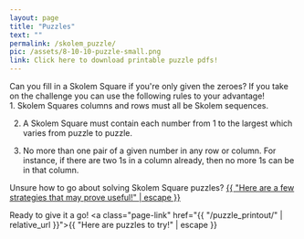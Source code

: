 ```yaml
---
layout: page
title: "Puzzles"
text: ""
permalink: /skolem_puzzle/
pic: /assets/8-10-10-puzzle-small.png
link: Click here to download printable puzzle pdfs!
---
```

<div class="page-wrap2">Can you fill in a Skolem Square if you're only given the zeroes? If you take on the challenge you can use the following rules to your advantage!</div>

<div class="page-wrap2">1. Skolem Squares columns and rows must all be Skolem sequences. 

2. A Skolem Square must contain each number from 1 to the largest which varies from puzzle to puzzle.

3. No more than one pair of a given number in any row or column. For instance, if there are two 1s in a column already, then no more 1s can be in that column.
</div>

<div class="page-wrap0">Unsure how to go about solving Skolem Square puzzles? 
<a class="page-link" href="{{ "/example/" | relative_url }}">{{ "Here are a few strategies that may prove useful!" | escape }}</a>

Ready to give it a go!
<a class="page-link" href="{{ "/puzzle_printout/" | relative_url }}">{{ "Here are puzzles to try!" | escape }}</a>
</div>

